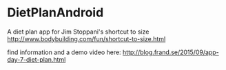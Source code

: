 # DietPlanAndroid
A diet plan app for Jim Stoppani's shortcut to size http://www.bodybuilding.com/fun/shortcut-to-size.html

find information and a demo video here:
http://blog.frand.se/2015/09/app-day-7-diet-plan.html
